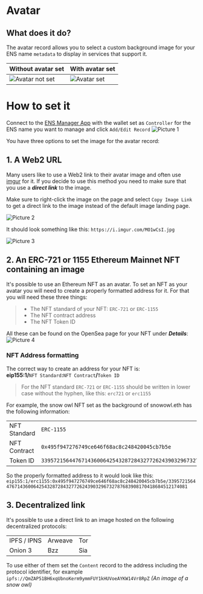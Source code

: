 # Avatar
## What does it do?
The avatar record allows you to select a custom background image for your ENS name `metadata` to display in services that support it.  

| Without avatar set                         | With avatar set                     |
|--------------------------------------------|-------------------------------------|
| ![Avatar not set](/img/avatar_notset.webp) | ![Avatar set](/img/avatar_set.webp) |


# How to set it
Connect to the [ENS Manager App](https://app.ens.domains) with the wallet set as `Controller` for the ENS name you want to manage and click `Add/Edit Record`
![Picture 1](/img/avatar_set1.webp)

You have three options to set the image for the avatar record:
## 1. **A Web2 URL**
Many users like to use a Web2 link to their avatar image and often use [imgur](https://imgur.com) for it. If you decide to use this method you need to make sure that you use a ***direct link*** to the image.

Make sure to right-click the image on the page and select `Copy Image Link` to get a direct link to the image instead of the default image landing page.

![Picture 2](/img/avatar_set2.webp)

It should look something like this: `https://i.imgur.com/MO1wCsI.jpg`

![Picture 3](/img/avatar_set3.webp)


## 2. **An ERC-721 or 1155 Ethereum Mainnet NFT containing an image**
It's possible to use an Ethereum NFT as an avatar. To set an NFT as your avatar you will need to create a properly formatted address for it. For that you will need these three things:

> * The NFT standard of your NFT: `ERC-721` or `ERC-1155`
> * The NFT contract address
> * The NFT Token ID

All these can be found on the OpenSea page for your NFT under ***Details***:
![Picture 4](/img/avatar_set4.webp)

### NFT Address formatting
The correct way to create an address for your NFT is:  
**eip155:1/**`NFT Standard`**:**`NFT Contract`**/**`Token ID`

> For the NFT standard `ERC-721` or `ERC-1155` should be written in lower case without the hyphen, like this: `erc721` or `erc1155`

For example, the snow owl NFT set as the background of snowowl.eth has the following information:

|              |                                                                                 |
|--------------|---------------------------------------------------------------------------------|
| NFT Standard | `ERC-1155`                                                                      |
| NFT Contract | `0x495f947276749ce646f68ac8c248420045cb7b5e`                                    |
| Token ID     | `33957215644767143600642543287284327726243903296732787683908170418684512174081` |

So the properly formatted address to it would look like this:
`eip155:1/erc1155:0x495f947276749ce646f68ac8c248420045cb7b5e/33957215644767143600642543287284327726243903296732787683908170418684512174081`

## 3. Decentralized link
It's possible to use a direct link to an image hosted on the following decentralized protocols:

|             |          |          |
|-------------|----------|----------|
| IPFS / IPNS | Arweave  | Tor      |
| Onion 3     | Bzz      | Sia      |

To use either of them set the `Content` record to the address including the protocol identifier, for example `ipfs://QmZAP51BH6xqUbnoKerm9ymmFUY1kHUVoeAYKW14Vr8RpZ` *(An image of a snow owl)*
